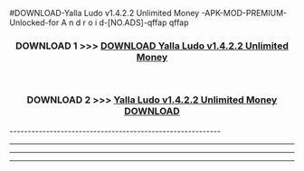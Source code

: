 #DOWNLOAD-Yalla Ludo v1.4.2.2 Unlimited Money -APK-MOD-PREMIUM-Unlocked-for A n d r o i d-[NO.ADS]-qffap qffap 



<div align="center">

<h3>DOWNLOAD 1 >>> <a href="https://getmod2.web.app/?judul=Yalla Ludo v1.4.2.2 Unlimited Money ">DOWNLOAD Yalla Ludo v1.4.2.2 Unlimited Money </a></h3><br>

<h3>DOWNLOAD 2 >>> <a href="https://getmod2.web.app/?judul=Yalla Ludo v1.4.2.2 Unlimited Money ">Yalla Ludo v1.4.2.2 Unlimited Money  DOWNLOAD </a></h3>

</div>
----------------------------------------------------------

----------------------------------------------------------

----------------------------------------------------------

----------------------------------------------------------



